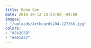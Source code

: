 ```yaml
---
title: Boho Gem
date: 2016-10-12 23:59:00 -04:00
images:
- "/uploads/Artboard%204-227366.jpg"
colors:
- "#242C5B"
- "#661A22"
---
```


